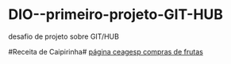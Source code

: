 # DIO--primeiro-projeto-GIT-HUB
desafio de projeto sobre GIT/HUB

#Receita de Caipirinha#
[página ceagesp compras de frutas](https://ceagesp.gov.br/hortiescolha/)
